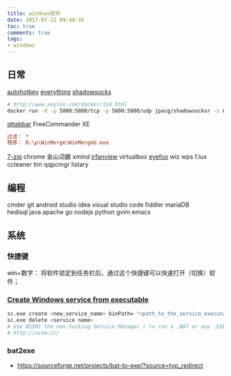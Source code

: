 ```yaml
---
title: windows软件
date: 2017-07-22 09:49:35
toc: true
comments: true
tags:
- windows
---
```


## 日常
[autohotkey](https://autohotkey.com/)
[everything](https://www.voidtools.com/)
[shadowsocks](https://github.com/shadowsocks)
```sh
# http://www.xeylon.com/docker/114.html
docker run -d -p 5800:5800/tcp -p 5800:5800/udp jpacg/shadowsocksr -s 0.0.0.0 -p 5800 -k 密码 -m aes-256-cfb
```
[qttabbar](https://sourceforge.net/projects/qttabbar/files/)
FreeCommander XE
```ini
过滤： *
程序： D:\p\WinMerge\WinMergeU.exe
```
[7-zip](http://www.7-zip.org/)
chrome
金山词霸
xmind
[irfanview](http://www.irfanview.com/)
virtualbox
[eyefoo](http://eyefoo.com/)
wiz
wps
f.lux
ccleaner
tim
qqpcmgr
listary

## 编程
cmder
git
android studio
idea
visual studio code
fiddler
mariaDB     
hedisql
java
apache
go
nodejs
python
gvim
emacs

## 系统
### 快捷键
win+数字： 将软件锁定到任务栏后，通过这个快捷键可以快速打开（切换）软件；

### [Create Windows service from executable](https://stackoverflow.com/questions/3582108/create-windows-service-from-executable)
```bash
sc.exe create <new_service_name> binPath= "<path_to_the_service_executable>"
sc.exe delete <service name>
# Use NSSM( the non-Sucking Service Manager ) to run a .BAT or any .EXE file as a service.
# http://nssm.cc/
```

### bat2exe
- https://sourceforge.net/projects/bat-to-exe/?source=typ_redirect